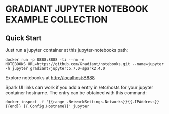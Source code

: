 # GRADIANT JUPYTER NOTEBOOK EXAMPLE COLLECTION

## Quick Start

Just run a jupyter container at this jupyter-notebooks path:

```
docker run -p 8888:8888 -ti --rm -e NOTEBOOKS_URL=https://github.com/Gradiant/notebooks.git --name=jupyter -h jupyter gradiant/jupyter:5.7.0-spark2.4.0
```

Explore notebooks at [http://localhost:8888](http://localhost:8888)

Spark UI links can work if you add a entry in /etc/hosts for your jupyter container hostname. The entry can be obtained with this command:

```
docker inspect -f '{{range .NetworkSettings.Networks}}{{.IPAddress}}{{end}} {{.Config.Hostname}}' jupyter
```

